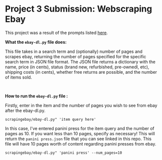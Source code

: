 # Project 3 Submission: Webscraping Ebay

This project was a result of the prompts listed [here](https://github.com/mikeizbicki/cmc-csci040/tree/2022fall/project_03).

**What the `ebay-dl.py` file does:** 

This file takes in a search term and (optionally) number of pages and scrapes ebay, returning the number of pages specified for the specific search term in JSON file format. The JSON file returns a dictionary with the name, price (in cents), status (brand new, refurbished, pre-ownedl, etc), shipping costs (in cents), whether free returns are possible, and the number of items sold. 

<br />

**How to run the `ebay-dl.py` file :** 

Firstly, enter in the item and the number of pages you wish to see from ebay after the ebay-dl.py. 


<pre><code>scrapingebay/ebay-dl.py" 'item query here'
</code></pre>

In this case, I've entered panini press for the item query and the number of pages as 10. If you want less than 10 pages, specify as necessary! This will return the `panini press.json` file that you can see linked in this repo. This file will have 10 pages worth of content regarding panini presses from ebay.


<pre><code>scrapingebay/ebay-dl.py" 'panini press' --num_pages=10
</code></pre>
